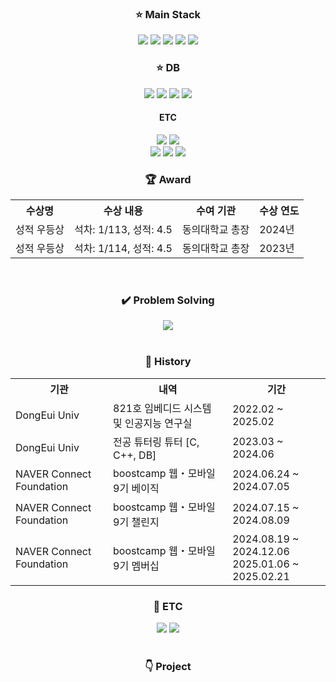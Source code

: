 <div align="center">
  <h3>⭐ Main Stack</h3>
    <img src="https://img.shields.io/badge/Nest JS-E0234E?style=square&logo=nestjs&logoColor=white">
    <img src="https://img.shields.io/badge/Express JS-000000?style=square&logo=Express&logoColor=white">
    <img src="https://img.shields.io/badge/TypeORM-FE0803?style=square&logo=typeorm&logoColor=white">
    <img src="https://img.shields.io/badge/Spring-6DB33F?style=square&logo=Spring&logoColor=white">
    <img src="https://img.shields.io/badge/JPA-6DB33F?style=square&logoColor=white">
  <h3>⭐ DB</h3>
  <img src="https://img.shields.io/badge/MySQL-4479A1?style=square&logo=MySQL&logoColor=white">
  <img src="https://img.shields.io/badge/Oracle-FE0803?style=square&logoColor=white">
  <img src="https://img.shields.io/badge/MariaDB-003545?style=square&logo=mariadb&logoColor=white">
  <img src="https://img.shields.io/badge/Redis-FF4438?style=square&logo=redis&logoColor=white">
  <h4>ETC</h3>
  <img src="https://img.shields.io/badge/FastAPI-009688?style=square&logo=fastapi&logoColor=white">
  <img src="https://img.shields.io/badge/SQLAlchemy-D71F00?style=square&logo=sqlalchemy&logoColor=white"><br>
  <img src="https://img.shields.io/badge/Jetpack%20Compose-4285F4?style=square&logo=jetpackcompose&logoColor=white">
  <img src="https://img.shields.io/badge/Window%20Forms-512BD4?style=square&logo=sharp&logoColor=white">
  <img src="https://img.shields.io/badge/Arduino-00878F?style=square&logo=arduino&logoColor=white">
  <br>
  <h3>🏆 Award</h3>
  <table>
    <th>수상명</th>
    <th>수상 내용</th>
    <th>수여 기관</th>
    <th>수상 연도</th>
    <tr>
      <td>성적 우등상</td>
      <td>석차: 1/113, 성적: 4.5</td>
      <td>동의대학교 총장</td>
      <td>2024년</td>
    </tr>
    <tr>
      <td>성적 우등상</td>
      <td>석차: 1/114, 성적: 4.5</td>
      <td>동의대학교 총장</td>
      <td>2023년</td>
    </tr>
  </table>
  <br>
  <h3>✔️ Problem Solving</h3>
    <a href="https://solved.ac/profile/seok3765"><img src="http://mazassumnida.wtf/api/v2/generate_badge?boj=seok3765"></a><br>
  <br>
  <h3>📜 History</h3>
  <table>
  <th>기관</th>
  <th>내역</th>
  <th>기간</th>
  <tr>
    <td>DongEui Univ</td>
    <td>821호 임베디드 시스템 및 인공지능 연구실</td>
    <td>2022.02 ~ 2025.02</td>
  </tr>
  <tr>
    <td>DongEui Univ</td>
    <td>전공 튜터링 튜터 [C, C++, DB]</td>
    <td>2023.03 ~ 2024.06</td>
  </tr>
  <tr>
    <td>NAVER Connect Foundation</td>
    <td>boostcamp 웹・모바일 9기 베이직</td>
    <td>2024.06.24 ~ 2024.07.05</td>
  </tr>
  <tr>
    <td>NAVER Connect Foundation</td>
    <td>boostcamp 웹・모바일 9기 챌린지</td>
    <td>2024.07.15 ~ 2024.08.09</td>
  </tr>
  <tr>
    <td>NAVER Connect Foundation</td>
    <td>boostcamp 웹・모바일 9기 멤버십</td>
    <td>2024.08.19 ~ 2024.12.06<br>2025.01.06 ~ 2025.02.21</td>
  </tr>
</table>
  <h3>🧑 ETC</h3>
  <a href="https://velog.io/@seok3765/posts"><img src="https://img.shields.io/badge/velog-20C997?style=for-the-badge&logo=velog&logoColor=white"></a>
  <a href="https://www.linkedin.com/in/jcoder0424/"><img src="https://img.shields.io/badge/linkedin-0A66C2?style=for-the-badge&logo=linkedin&logoColor=white"></a><br>
  <br>
  <h3>👇 Project</h3>
